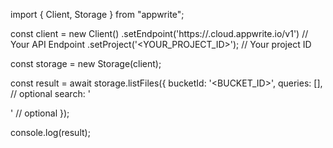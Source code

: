 import { Client, Storage } from "appwrite";

const client = new Client()
    .setEndpoint('https://<REGION>.cloud.appwrite.io/v1') // Your API Endpoint
    .setProject('<YOUR_PROJECT_ID>'); // Your project ID

const storage = new Storage(client);

const result = await storage.listFiles({
    bucketId: '<BUCKET_ID>',
    queries: [], // optional
    search: '<SEARCH>' // optional
});

console.log(result);
